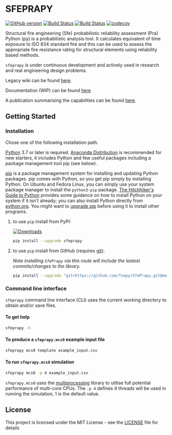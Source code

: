 # SFEPRAPY
[![GitHub version](https://badge.fury.io/gh/fsepy%2Fsfeprapy.svg)](https://github.com/fsepy/SfePrapy)
[![Build Status](https://img.shields.io/travis/fsepy/SfePrapy.svg?branch=master&label=build%20(master)&style=flat)](https://travis-ci.org/fsepy/SfePrapy)
[![Build Status](https://img.shields.io/travis/fsepy/SfePrapy.svg?branch=dev&label=build%20(dev)&style=flat)](https://travis-ci.org/fsepy/SfePrapy)
[![codecov](https://codecov.io/gh/fsepy/SfePrapy/branch/dev/graph/badge.svg)](https://codecov.io/gh/fsepy/SfePrapy)

Structural fire engineering (Sfe) probabilistic reliability assessment (Pra) Python (py) is a probabilistic analysis tool. It calculates equivalent of time exposure to ISO 834 standard fire and this can be used to assess the appropriate fire resistance rating for structural elements using reliability based methods.

`sfeprapy` is under continuous development and actively used in research and real engineering design problems.

Legacy wiki can be found [here](https://github.com/fsepy/SfePrapy/wiki).

Documentation (WIP) can be found [here](https://sfeprapy-doc.readthedocs.io/en/latest/index.html)

A publication summarising the capabilities can be found [here](https://www.researchgate.net/publication/333202825_APPLICATION_OF_PYTHON_PROGRAMMING_LANGUAGE_IN_STRUCTURAL_FIRE_ENGINEERING_-_MONTE_CARLO_SIMULATION).

## Getting Started

### Installation

Chose one of the following installation path.

[Python](https://www.python.org/downloads/) 3.7 or later is required. [Anaconda Distribution](https://www.anaconda.com/distribution/#download-section) is recommended for new starters, it includes Python and few useful packages including a package management tool pip (see below).

[pip](https://pypi.org/) is a package management system for installing and updating Python packages. pip comes with Python, so you get pip simply by installing Python. On Ubuntu and Fedora Linux, you can simply use your system package manager to install the `python3-pip` package. [The Hitchhiker's Guide to Python](https://docs.python-guide.org/starting/installation/) provides some guidance on how to install Python on your system if it isn't already; you can also install Python directly from [python.org](https://www.python.org/getit/). You might want to [upgrade pip](https://pip.pypa.io/en/stable/installing/) before using it to install other programs.

1. to use `pip` install from PyPI:

    [![Downloads](https://pepy.tech/badge/sfeprapy)](https://pepy.tech/project/sfeprapy)

    ```sh
    pip install --upgrade sfeprapy
    ```

2. to use `pip` install from GitHub (requires [git](https://git-scm.com/downloads)):  

    *Note installing `SfePrapy` via this route will include the lastest commits/changes to the library.*  

    ```sh
    pip install --upgrade "git+https://github.com/fsepy/SfePrapy.git@master"
    ```


### Command line interface

`sfeprapy` command line interface (CLI) uses the current working directory to obtain and/or save files.

#### To get help

```sh
sfeprapy -h
```

#### To produce a `sfeprapy.mcs0` example input file

```sh
sfeprapy mcs0 template example_input.csv
```

#### To run `sfeprapy.mcs0` simulation

```sh
sfeprapy mcs0 -p 4 example_input.csv
```

`sfeprapy.mcs0` uses the [multiprocessing](https://docs.python.org/3.4/library/multiprocessing.html#module-multiprocessing) library to utilise full potential performance of multi-core CPUs. The `-p 4` defines 4 threads will be used in running the simulation, 1 is the default value.

## License

This project is licensed under the MIT License - see the [LICENSE](LICENSE) file for details
